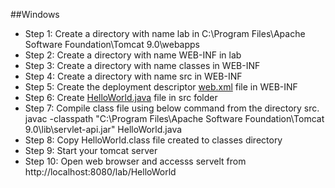 ##Windows
* Step 1: Create a directory with name lab in C:\Program Files\Apache Software Foundation\Tomcat 9.0\webapps 
* Step 2: Create a directory with name WEB-INF in lab
* Step 3: Create a directory with name classes in WEB-INF
* Step 4: Create a directory with name src in WEB-INF
* Step 5: Create the deployment descriptor [web.xml](https://github.com/sarithdm/java/blob/master/Lab/Experiment%201/WEB-INF/web.xml "web.xml") file in WEB-INF
* Step 6: Create [HelloWorld.java](https://github.com/sarithdm/java/blob/master/Lab/Experiment%201/src/HelloWorld.java) file in src folder
* Step 7: Compile class file using below command from the directory src.
javac -classpath "C:\Program Files\Apache Software Foundation\Tomcat 9.0\lib\servlet-api.jar" HelloWorld.java
* Step 8: Copy HelloWorld.class file created to classes directory
* Step 9: Start your tomcat server
* Step 10: Open web browser and accesss servelt from http://localhost:8080/lab/HelloWorld
